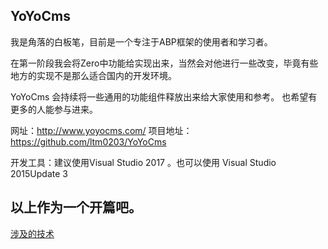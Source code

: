 > 
## YoYoCms
我是角落的白板笔，目前是一个专注于ABP框架的使用者和学习者。

在第一阶段我会将Zero中功能给实现出来，当然会对他进行一些改变，毕竟有些地方的实现不是那么适合国内的开发环境。

YoYoCms 会持续将一些通用的功能组件释放出来给大家使用和参考。
也希望有更多的人能参与进来。

网址：http://www.yoyocms.com/
项目地址：https://github.com/ltm0203/YoYoCms



开发工具：建议使用Visual Studio 2017 。也可以使用 Visual Studio 2015Update 3


## 以上作为一个开篇吧。



[涉及的技术](/doc/README.md)




